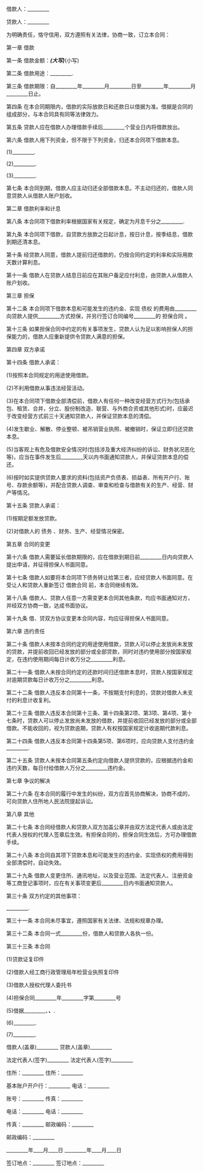 
 


借款人：_________


贷款人：_________


为明确责任，恪守信用，双方遵照有关法律，协商一致，订立本合同：


第一章 借款


第一条 借款金额：_________(大写)_________(小写)


第二条 借款用途：_________.


第三条 借款期限：自_________年_________月_________日至_________年_________月_________日止。


第四条 在本合同期限内，借款的实际放款日和还款日以借据为准。借据是合同的组成部分，与本合同具有同等法律效力。


第五条 贷款人应在借款人办理借款手续后_________个营业日内将借款放出。


第六条 借款人用下列资金，但不限于下列资金，归还本合同项下借款本息。


(1)_________.


(2)_________.


(3)_________.


第七条 本合同到期，借款人应主动归还全部借款本息。不主动归还的，借款人同意贷款人从借款人账户划收。


第二章 借款利率和计息


第八条 本合同项下借款利率根据国家有关规定，确定为月息千分之_________.


第九条 本合同项下借款，自贷款方放款之日起计息，按日计息，按季结息，借款到期还清本息。


第十条 经贷款人同意，借款人提前归还借款的，仍按合同约定的利率和实际用款天数计算利息。


第十一条 借款人在贷款人结息日前应在其账户备足应付利息，由贷款人从借款人账户划收。


第三章 担保


第十二条 本合同项下借款本息和可能发生的违约金、实现
债权
的费用由_________向贷款人提供_________方式担保，并另行签订合同编号_________的
担保合同
。


第十三条 如果担保合同中约定的有关事项发生，贷款人认为足以影响担保人的担保能力的，借款人应重新提供令贷款人满意的担保。


第四章 双方承诺


第十四条 借款人承诺：


(1)按照本合同规定的用途使用借款。


(2)不利用借款从事违法经营活动。


(3)在本合同项下借款全部清偿前，借款人有任何一种改变经营方式行为(包括承包、租赁、合并，分立、股份制改造、联营、与外商合资或其他形式)时，应最迟于改变经营方式前三十天通知贷款人，并保证贷款本息的清偿。


(4)发生歇业、解散、停业整顿、被吊销营业执照、被撤销时，保证立即归还贷款本息。


(5)当客观上有危及借款安全情况时(包括涉及重大经济纠纷的诉讼、财务状况恶化等)，应当在事件发生后_________天以内书面通知贷款人，并保证贷款本息的偿还。


(6)按时如实提供贷款人要求的资料(包括资产负债表、损益表、所有开户行、账号、存款余额等)，并配合贷款人调查、审查和检查与借款有关的生产、经营、财产等情况。


第十五条 贷款人承诺：


(1)按期足额发放贷款。


(2)对借款人的
债务
、财务、生产、经营情况保密。


第五章 合同的变更


第十六条 借款人需要延长借款期限的，应在借款到期日前_________日内向贷款人提出申请，并征得担保人书面同意。


第十七条 借款人如要将本合同项下债务转让给第三者，应经贷款人书面同意。在受让人和贷款人重新签订
借款合同
前，本合同继续有效。


第十八条 借款人、贷款人任意一方需变更本合同其他条款，均应书面通知对方，并经双方协商一致，达成书面协议。


第十九条 借、贷双方协议变更本合同内容，均应征得担保人书面同意。


第六章 违约责任


第二十条 借款人未按本合同约定的用途使用借款，贷款人可以停止发放尚未发放的贷款，并提前收回已经发放的部分或全部贷款，同时对违约使用部分按国家规定，在违约使用期间每日计收万分之_________利息。


第二十一条 借款人未按合同约定的还款时间归还借款本息时，贷款人按国家规定对逾期贷款每日计收万分之_________利息。


第二十二条 借款人违反本合同第十一条，不按期支付利息的，贷款对借款人未支付的利息计收复利。


第二十三条 借款人违反本合同第十三条、第十四条第2项、第3项、第4项、第十七条时，贷款人可以停止发放尚未发放的借款，并提前收回已经发放的部分或全部借款。不能收回的，视为贷款逾期，贷款人有权按国家规定计收逾期代款利息。


第二十四条 借款人违反本合同第十四条第5项、第6项时，应向贷款人支付违约金_________.


第二十五条 贷款人未按本合同第五条约定向借款人提供贷款的，应根据违约金和违约天数，每日付给借款人万分之_________违约金。


第七章 争议的解决


第二十六条 在本合同的履行中发生的纠纷，双方应首先协商解决，协商不成的，可向贷款人住所地人民法院提起诉讼。


第八章 其他


第二十七条 本合同经借款人和贷款人双方加盖公章并由双方法定代表人或由法定代表人授权的代理人签章后生效。有担保合同的，担保合同生效后，方可办理借款手续。


第二十八条 本合同自其项下贷款本息和可能发生的违约金、实现债权的费用得到全部清偿时，自动失效。


第二十九条 借款人变更住所、通讯地址，以及营业范围、法定代表人、注册资金等工商登记事项时，应在有关事项变更后_________日内书面通知贷款人。


第三十条 双方约定的其他事项：


_________.


第三十一条 本合同未尽事宜，遵照国家有关法律、法规和规章办理。


第三十二条 本合同一式_________份，借款人和贷款人各执一份。


第三十三条 本合同


(1)贷款证复印件


(2)借款人经工商行政管理局年检营业执照复印件


(3)借款人授权代理人委托书


(4)担保合同_________年_________字第_________号


(5)借据_________、_________、_________.


(6)_________.


(7)_________.


借款人(盖章)_________ 贷款人(盖章)_________


法定代表人(签字)_________ 法定代表人(签字)_________


住所：_________ 住所：_________


基本账户开户行：_________ 电话：_________


账号：_________ 传真：_________


电话：_________ 电话：_________


传真：_________ 邮政编码：_________


邮政编码：_________


_________年____月____日 _________年____月____日


签订地点：_________ 签订地点：_________
 


 

 
 
 
 
 
  


  
 

  


  


  
 
 
 
 


